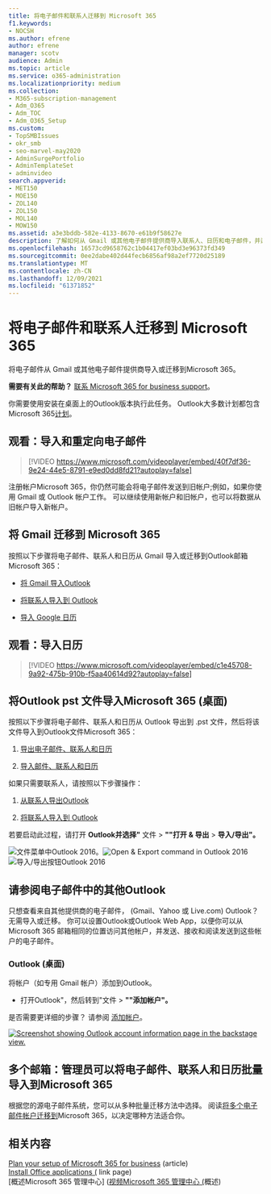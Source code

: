 ```yaml
---
title: 将电子邮件和联系人迁移到 Microsoft 365
f1.keywords:
- NOCSH
ms.author: efrene
author: efrene
manager: scotv
audience: Admin
ms.topic: article
ms.service: o365-administration
ms.localizationpriority: medium
ms.collection:
- M365-subscription-management
- Adm_O365
- Adm_TOC
- Adm_O365_Setup
ms.custom:
- TopSMBIssues
- okr_smb
- seo-marvel-may2020
- AdminSurgePortfolio
- AdminTemplateSet
- adminvideo
search.appverid:
- MET150
- MOE150
- ZOL140
- ZOL150
- MOL140
- MOW150
ms.assetid: a3e3bddb-582e-4133-8670-e61b9f58627e
description: 了解如何从 Gmail 或其他电子邮件提供商导入联系人、日历和电子邮件，并迁移到 Microsoft 365。
ms.openlocfilehash: 16573cd9658762c1b04417ef03bd3e96373fd349
ms.sourcegitcommit: 0ee2dabe402d44fecb6856af98a2ef7720d25189
ms.translationtype: MT
ms.contentlocale: zh-CN
ms.lasthandoff: 12/09/2021
ms.locfileid: "61371852"
---
```

# <a name="migrate-email-and-contacts-to-microsoft-365"></a>将电子邮件和联系人迁移到 Microsoft 365

将电子邮件从 Gmail 或其他电子邮件提供商导入或迁移到Microsoft 365。
  
 **需要有关此的帮助？**  [联系 Microsoft 365 for business support](../../business-video/get-help-support.md)。 
  
你需要使用安装在桌面上的Outlook版本执行此任务。 Outlook大多数计划都包含Microsoft 365[计划](https://go.microsoft.com/fwlink/p/?LinkId=723731)。
  
## <a name="watch-import-and-redirect-email"></a>观看：导入和重定向电子邮件

> [!VIDEO https://www.microsoft.com/videoplayer/embed/40f7df36-9e24-44e5-8791-e9ed0dd8fd21?autoplay=false]

注册帐户Microsoft 365，你仍然可能会将电子邮件发送到旧帐户;例如，如果你使用 Gmail 或 Outlook 帐户工作。 可以继续使用新帐户和旧帐户，也可以将数据从旧帐户导入新帐户。

## <a name="migrate-gmail-to-microsoft-365"></a>将 Gmail 迁移到 Microsoft 365

按照以下步骤将电子邮件、联系人和日历从 Gmail 导入或迁移到Outlook邮箱Microsoft 365：
  
- [将 Gmail 导入Outlook](https://support.microsoft.com/office/20fdb8f2-fed8-4b14-baf0-bf04b9c44bf7)
    
- [将联系人导入到 Outlook](https://support.microsoft.com/office/bb796340-b58a-46c1-90c7-b549b8f3c5f8)
    
- [导入 Google 日历](https://support.microsoft.com/office/098ed60c-936b-41fb-83d6-7e3786437330)

## <a name="watch-import-calendars"></a>观看：导入日历
    
> [!VIDEO https://www.microsoft.com/videoplayer/embed/c1e45708-9a92-475b-910b-f5aa40614d92?autoplay=false]
  
## <a name="import-outlook-pst-files-to-microsoft-365-desktop"></a>将Outlook pst 文件导入Microsoft 365 (桌面) 

按照以下步骤将电子邮件、联系人和日历从 Outlook 导出到 .pst 文件，然后将该文件导入到Outlook文件Microsoft 365：
  
1. [导出电子邮件、联系人和日历](https://support.microsoft.com/office/14252b52-3075-4e9b-be4e-ff9ef1068f91)
    
2. [导入邮件、联系人和日历](https://support.microsoft.com/office/431a8e9a-f99f-4d5f-ae48-ded54b3440ac)
    
如果只需要联系人，请按照以下步骤操作：
  
1. [从联系人导出Outlook](https://support.microsoft.com/office/10f09abd-643c-4495-bb80-543714eca73f)
    
2. [将联系人导入到 Outlook](https://support.microsoft.com/office/bb796340-b58a-46c1-90c7-b549b8f3c5f8)
    
若要启动此过程，请打开 **Outlook并选择"** 文件 \> **""打开 &amp; 导出** \> **导入/导出"。**
  
![文件菜单中Outlook 2016。](../../media/2f1c39a5-177e-4052-9dd8-90c0d140be2c.png)![Open &amp; Export command in Outlook 2016](../../media/eecab6df-c372-45b1-8a8a-2f6d7af0dd68.png)![导入/导出按钮Outlook 2016](../../media/ed90ae47-20db-4be1-b0c0-826008432c6e.png)
  
## <a name="see-other-email-accounts-in-outlook"></a>请参阅电子邮件中的其他Outlook

只想查看来自其他提供商的电子邮件， (Gmail、Yahoo 或 Live.com) Outlook？ 无需导入或迁移。 你可以设置Outlook或Outlook Web App，以便你可以从 Microsoft 365 邮箱相同的位置访问其他帐户，并发送、接收和阅读发送到这些帐户的电子邮件。
  
### <a name="outlook-desktop"></a>Outlook (桌面) 

将帐户（如专用 Gmail 帐户）添加到Outlook。
  
- 打开Outlook"，然后转到"文件 \> **""添加帐户"。**
    
是否需要更详细的步骤？ 请参阅 [添加帐户](https://support.microsoft.com/office/6e27792a-9267-4aa4-8bb6-c84ef146101b)。
  
[![Screenshot showing Outlook account information page in the backstage view.](../../media/6a7fa106-1077-4351-9fe2-8eb00918b40a.png)](https://support.microsoft.com/office/6e27792a-9267-4aa4-8bb6-c84ef146101b)
  
## <a name="multiple-mailboxes-admins-can-bulk-import-email-contacts-and-calendars-to-microsoft-365"></a>多个邮箱：管理员可以将电子邮件、联系人和日历批量导入到Microsoft 365

根据您的源电子邮件系统，您可以从多种批量迁移方法中选择。 阅读[将多个电子邮件帐户迁移到](/Exchange/mailbox-migration/mailbox-migration)Microsoft 365，以决定哪种方法适合你。

## <a name="related-content"></a>相关内容

[Plan your setup of Microsoft 365 for business](plan-your-setup.md) (article) \
[Install Office applications (](install-applications.md) link page) \
[概述Microsoft 365 管理中心] ([视频Microsoft 365 管理中心 (](../admin-overview/admin-center-overview.md)概述) 